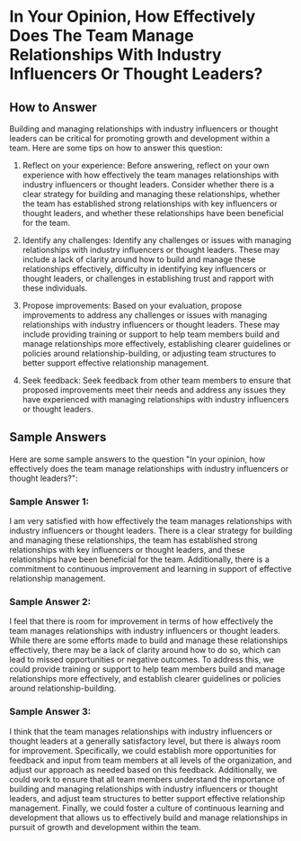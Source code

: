 In Your Opinion, How Effectively Does The Team Manage Relationships With Industry Influencers Or Thought Leaders?
========================================================================================================================================

How to Answer
-------------

Building and managing relationships with industry influencers or thought leaders can be critical for promoting growth and development within a team. Here are some tips on how to answer this question:

1. Reflect on your experience: Before answering, reflect on your own experience with how effectively the team manages relationships with industry influencers or thought leaders. Consider whether there is a clear strategy for building and managing these relationships, whether the team has established strong relationships with key influencers or thought leaders, and whether these relationships have been beneficial for the team.

2. Identify any challenges: Identify any challenges or issues with managing relationships with industry influencers or thought leaders. These may include a lack of clarity around how to build and manage these relationships effectively, difficulty in identifying key influencers or thought leaders, or challenges in establishing trust and rapport with these individuals.

3. Propose improvements: Based on your evaluation, propose improvements to address any challenges or issues with managing relationships with industry influencers or thought leaders. These may include providing training or support to help team members build and manage relationships more effectively, establishing clearer guidelines or policies around relationship-building, or adjusting team structures to better support effective relationship management.

4. Seek feedback: Seek feedback from other team members to ensure that proposed improvements meet their needs and address any issues they have experienced with managing relationships with industry influencers or thought leaders.

Sample Answers
--------------

Here are some sample answers to the question "In your opinion, how effectively does the team manage relationships with industry influencers or thought leaders?":

### Sample Answer 1:

I am very satisfied with how effectively the team manages relationships with industry influencers or thought leaders. There is a clear strategy for building and managing these relationships, the team has established strong relationships with key influencers or thought leaders, and these relationships have been beneficial for the team. Additionally, there is a commitment to continuous improvement and learning in support of effective relationship management.

### Sample Answer 2:

I feel that there is room for improvement in terms of how effectively the team manages relationships with industry influencers or thought leaders. While there are some efforts made to build and manage these relationships effectively, there may be a lack of clarity around how to do so, which can lead to missed opportunities or negative outcomes. To address this, we could provide training or support to help team members build and manage relationships more effectively, and establish clearer guidelines or policies around relationship-building.

### Sample Answer 3:

I think that the team manages relationships with industry influencers or thought leaders at a generally satisfactory level, but there is always room for improvement. Specifically, we could establish more opportunities for feedback and input from team members at all levels of the organization, and adjust our approach as needed based on this feedback. Additionally, we could work to ensure that all team members understand the importance of building and managing relationships with industry influencers or thought leaders, and adjust team structures to better support effective relationship management. Finally, we could foster a culture of continuous learning and development that allows us to effectively build and manage relationships in pursuit of growth and development within the team.
